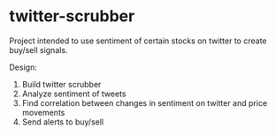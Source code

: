 # twitter-scrubber

Project intended to use sentiment of certain stocks on twitter to create
buy/sell signals.

Design:
1. Build twitter scrubber
2. Analyze sentiment of tweets
3. Find correlation between changes in sentiment on twitter and price movements
4. Send alerts to buy/sell

